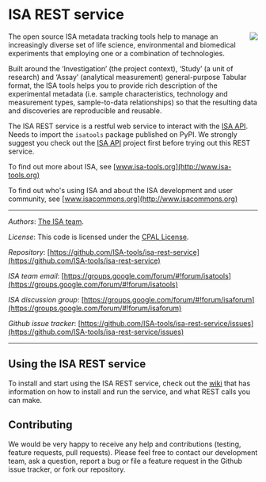 ISA REST service
================
<img align="right" src="http://www.isa-tools.org/wp-content/themes/isatools-wp-theme/img/footer_logo.svg">
The open source ISA metadata tracking tools help to manage an increasingly diverse set of life science, environmental and biomedical experiments that employing one or a combination of technologies.

Built around the ‘Investigation’ (the project context), ‘Study’ (a unit of research) and ‘Assay’ (analytical measurement) general-purpose Tabular format, the ISA tools helps you to provide rich description of the experimental metadata (i.e. sample characteristics, technology and measurement types, sample-to-data relationships) so that the resulting data and discoveries are reproducible and reusable.

The ISA REST service is a restful web service to interact with the [ISA API](https://github.com/ISA-tools/isa-api). Needs to import the `isatools` package published on PyPI. We strongly suggest you check out the [ISA API](https://github.com/ISA-tools/isa-api) project first before trying out this REST service. 

To find out more about ISA, see [www.isa-tools.org](http://www.isa-tools.org)

To find out who's using ISA and about the ISA development and user community, see [www.isacommons.org](http://www.isacommons.org)

----
*Authors*: [The ISA team](http://www.isa-tools.org/team/).

*License*: This code is licensed under the [CPAL License](https://raw.githubusercontent.com/ISA-tools/isa-api/master/LICENSE.txt).

*Repository*:   [https://github.com/ISA-tools/isa-rest-service](https://github.com/ISA-tools/isa-rest-service)

*ISA team email*: [https://groups.google.com/forum/#!forum/isatools](https://groups.google.com/forum/#!forum/isatools)

*ISA discussion group*: [https://groups.google.com/forum/#!forum/isaforum](https://groups.google.com/forum/#!forum/isaforum)

*Github issue tracker*: [https://github.com/ISA-tools/isa-rest-service/issues](https://github.com/ISA-tools/isa-rest-service/issues)

----
Using the ISA REST service
--------------------------
To install and start using the ISA REST service, check out the [wiki](https://github.com/ISA-tools/isa-rest-service/wiki) that has information on how to install and run the service, and what REST calls you can make.

Contributing
------------
We would be very happy to receive any help and contributions (testing, feature requests, pull requests). Please feel free to contact our development team, ask a question, report a bug or file a feature request in the Github issue tracker, or fork our repository.
